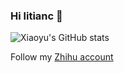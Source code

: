 ### Hi litianc 👋

![Xiaoyu's GitHub stats](https://github-readme-stats.vercel.app/api?username=litianc&show_icons=true)

Follow my [Zhihu account](https://www.zhihu.com/people/xiao-ge-79-63)



<!--
**litianc/litianc** is a ✨ _special_ ✨ repository because its `README.md` (this file) appears on your GitHub profile.

Here are some ideas to get you started:

- 🔭 I’m currently working on ...
- 🌱 I’m currently learning ...
- 👯 I’m looking to collaborate on ...
- 🤔 I’m looking for help with ...
- 💬 Ask me about ...
- 📫 How to reach me: ...
- 😄 Pronouns: ...
- ⚡ Fun fact: ...
-->
